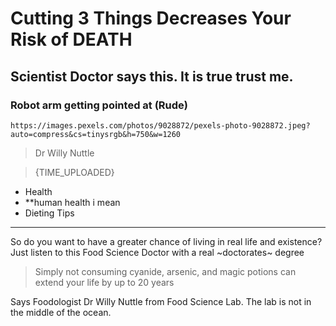 # Cutting 3 Things Decreases Your Risk of DEATH

## Scientist Doctor says this. It is true trust me.

### Robot arm getting pointed at (Rude)

`https://images.pexels.com/photos/9028872/pexels-photo-9028872.jpeg?auto=compress&cs=tinysrgb&h=750&w=1260`

> Dr Willy Nuttle

> {TIME_UPLOADED}

- Health
- **human health i mean
- Dieting Tips

---

So do you want to have a greater chance of living in real life and existence? Just listen to this Food Science Doctor with a real ~doctorates~ degree

> Simply not consuming cyanide, arsenic, and magic potions can extend your life by up to 20 years

Says Foodologist Dr Willy Nuttle from Food Science Lab. The lab is not in the middle of the ocean.